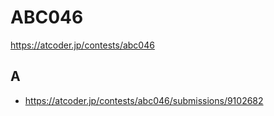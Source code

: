 # ABC046

https://atcoder.jp/contests/abc046

## A

- https://atcoder.jp/contests/abc046/submissions/9102682
